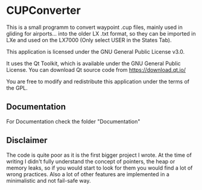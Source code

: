 # CUPConverter
This is a small programm to convert waypoint .cup files, mainly used in gliding for airports...
into the older LX .txt format, so they can be imported in LXe and used on the LX7000 (Only select USER in the States Tab).

This application is licensed under the GNU General Public License v3.0.

It uses the Qt Toolkit, which is available under the GNU General Public License.
You can download Qt source code from https://download.qt.io/

You are free to modify and redistribute this application under the terms of the GPL.

## Documentation
For Documentation check the folder "Documentation"

## Disclaimer
The code is quite poor as it is the first bigger project I wrote.
At the time of writing I didn't fully understand the concept of pointers, the heap or memory leaks, so if you would start to look for them you would find a lot of wrong practices.
Also a lot of other features are implemented in a minimalistic and not fail-safe way.
